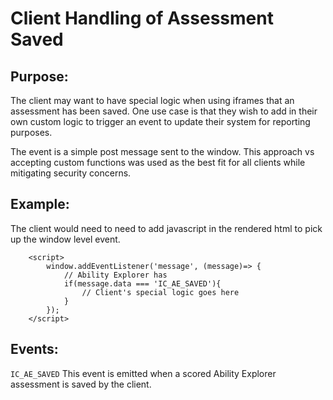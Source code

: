 # Client Handling of Assessment Saved

## Purpose:
The client may want to have special logic when using iframes that an assessment has been saved.  One use case is that they wish to add in their own custom logic to trigger an event to update their system for reporting purposes.

The event is a simple post message sent to the window.  This approach vs accepting custom functions was used as the best fit for all clients while mitigating security concerns.

## Example:
The client would need to need to add javascript in the rendered html to pick up the window level event.
````
    <script>
        window.addEventListener('message', (message)=> {
            // Ability Explorer has 
            if(message.data === 'IC_AE_SAVED'){
                // Client's special logic goes here
            }
        });
    </script>
````

## Events:

````IC_AE_SAVED````
This event is emitted when a scored Ability Explorer assessment is saved by the client.